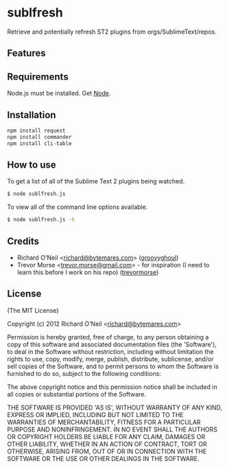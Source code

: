 sublfresh
=========

Retrieve and potentially refresh ST2 plugins from orgs/SublimeText/repos.

## Features

## Requirements

Node.js must be installed. Get [Node](http://nodejs.org/).

## Installation

```bash    
npm install request
npm install commander
npm install cli-table
```

## How to use

To get a list of all of the Sublime Text 2 plugins being watched.

```bash
$ node sublfresh.js
```

To view all of the command line options available.

```bash
$ node sublfresh.js -h
```

## Credits

- Richard O'Neil &lt;richard@bytemares.com&gt; ([groovyghoul](http://github.com/groovyghoul))
- Trevor Morse &lt;trevor.morse@gmail.com&gt; - for inspiration (I need to learn this before I work on his repo) ([trevormorse](http://github.com/trevormorse))

## License 

(The MIT License)

Copyright (c) 2012 Richard O'Neil &lt;richard@bytemares.com&gt;

Permission is hereby granted, free of charge, to any person obtaining
a copy of this software and associated documentation files (the
'Software'), to deal in the Software without restriction, including
without limitation the rights to use, copy, modify, merge, publish,
distribute, sublicense, and/or sell copies of the Software, and to
permit persons to whom the Software is furnished to do so, subject to
the following conditions:

The above copyright notice and this permission notice shall be
included in all copies or substantial portions of the Software.

THE SOFTWARE IS PROVIDED 'AS IS', WITHOUT WARRANTY OF ANY KIND,
EXPRESS OR IMPLIED, INCLUDING BUT NOT LIMITED TO THE WARRANTIES OF
MERCHANTABILITY, FITNESS FOR A PARTICULAR PURPOSE AND NONINFRINGEMENT.
IN NO EVENT SHALL THE AUTHORS OR COPYRIGHT HOLDERS BE LIABLE FOR ANY
CLAIM, DAMAGES OR OTHER LIABILITY, WHETHER IN AN ACTION OF CONTRACT,
TORT OR OTHERWISE, ARISING FROM, OUT OF OR IN CONNECTION WITH THE
SOFTWARE OR THE USE OR OTHER DEALINGS IN THE SOFTWARE.
